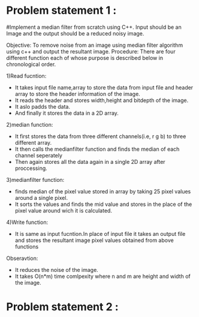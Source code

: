 # Problem statement 1 :
#Implement a median filter from scratch using C++. Input should be an Image and the output should be a reduced noisy image.

Objective:
  To remove noise from an image using median filter algorithm using c++ and output the resultant image.
Procedure:
  There are four different function each of whose purpose is described below in chronological order.
  
  1)Read fucntion:
  * It takes input file name,array to store the data from input file and header array to store the header information of the image.
  * It reads the header and stores width,height and bitdepth of the image.
  * It aslo padds the data.
  * And finally it stores the data in a 2D array.
    
   2)median function:
   * It first stores the data from three different channels(i.e, r g b) to three different array.
   * It then calls the medianfilter function and finds the median of each channel seperately
   * Then again stores all the data again in a single 2D array after proccessing.
   
   3)medianfilter function:
   * finds median of the pixel value stored in array by taking 25 pixel values around a single pixel.
   * It sorts the values and finds the mid value and stores in the place of the pixel value around wich it is calculated.
   
   4)Write function:
   * It is same as input fucntion.In place of input file it takes an output file and stores the resultant image pixel values obtained from above functions

Obseravtion:
  * It reduces the noise of the image.
  * It takes O(n*m) time comlpexity where n and m are height and width of the image.
   


# Problem statement 2 :
  
  
